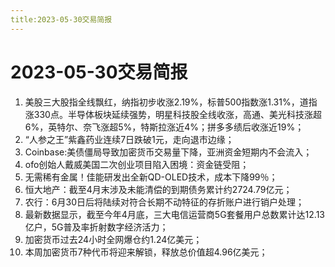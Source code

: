 ```yaml
---
title:2023-05-30交易简报
---
```

# 2023-05-30交易简报
1. 美股三大股指全线飘红，纳指初步收涨2.19%，标普500指数涨1.31%，道指涨330点。半导体板块延续强势，明星科技股全线收涨，高通、美光科技涨超6%，英特尔、奈飞涨超5%，特斯拉涨近4%；拼多多绩后收涨近19%；
2. “人参之王”紫鑫药业连续7日跌破1元，走向退市边缘；
3. Coinbase:美债僵局导致加密货币交易量下降，亚洲资金短期内不会流入；
4. ofo创始人戴威美国二次创业项目陷入困境：资金链受阻；
5. 无需稀有金属！佳能研发出全新QD-OLED技术，成本下降99％；
6. 恒大地产：截至4月末涉及未能清偿的到期债务累计约2724.79亿元；
7. 农行：6月30日后将陆续对符合长期不动特征的存折账户进行销户处理；
8. 最新数据显示，截至今年4月底，三大电信运营商5G套餐用户总数累计达12.13亿户，5G普及率折射数字经济活力；
9. 加密货币过去24小时全网爆仓约1.24亿美元；
10. 本周加密货币7种代币将迎来解锁，释放总价值超4.96亿美元；